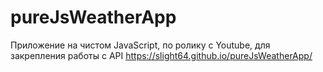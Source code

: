 # pureJsWeatherApp
Приложение на чистом JavaScript, по ролику с Youtube, для закрепления работы с API
 https://slight64.github.io/pureJsWeatherApp/
